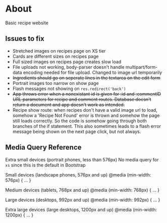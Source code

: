 # About

Basic recipe website

## Issues to fix

- Stretched images on recipes page on XS tier
- Cards are different sizes on recipes page
- Full sized images on recipes page creates slow load
- File uploads not working, body-parser doesn't handle multipart/form-data encoding needed for file upload. Changed to image url temporarily
- ~~Ingredients should go on seperate lines in the textarea on the edit form~~
- Portrait images too narrow on show page
- Flash messages not showing on `res.redirect('back')`
- ~~App throws error when a nonexistant id is given for :id and :commentID URL parameters for recipe and comment routes. Database doesn't return a document and app doesn't work as intended.~~
- Recipe show route: when recipes don't have a valid image url to load, somehow a 'Recipe Not Found' error is thrown and somehow the page still loads correctly. So the code is somehow going through both branches of the if statement. This also sometimes leads to a flash error message being shown on the next page click, but not always.

## Media Query Reference

Extra small devices (portrait phones, less than 576px)
No media query for `xs` since this is the default in Bootstrap

Small devices (landscape phones, 576px and up)
@media (min-width: 576px) { ... }

Medium devices (tablets, 768px and up)
@media (min-width: 768px) { ... }

Large devices (desktops, 992px and up)
@media (min-width: 992px) { ... }

Extra large devices (large desktops, 1200px and up)
@media (min-width: 1200px) { ... }